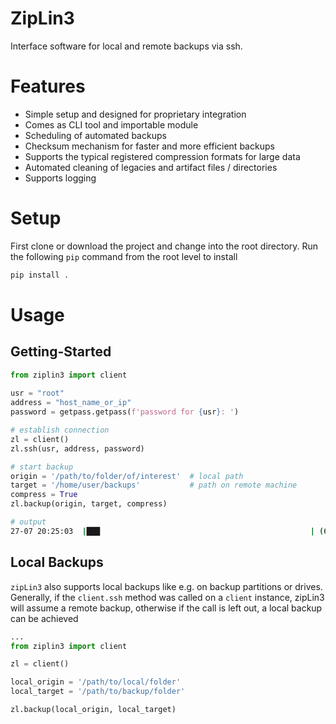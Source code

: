 # ZipLin3
Interface software for local and remote backups via ssh.

# Features
- Simple setup and designed for proprietary integration
- Comes as CLI tool and importable module
- Scheduling of automated backups
- Checksum mechanism for faster and more efficient backups
- Supports the typical registered compression formats for large data
- Automated cleaning of legacies and artifact files / directories
- Supports logging 

# Setup
First clone or download the project and change into the root directory.
Run the following ``pip`` command from the root level to install

```bash
pip install .
```

# Usage

## Getting-Started

```python
from ziplin3 import client
    
usr = "root"
address = "host_name_or_ip"
password = getpass.getpass(f'password for {usr}: ')

# establish connection
zl = client()
zl.ssh(usr, address, password)

# start backup
origin = '/path/to/folder/of/interest'  # local path
target = '/home/user/backups'           # path on remote machine
compress = True
zl.backup(origin, target, compress)
```

```bash
# output
27-07 20:25:03  |███                                               | (6%)  /home/User/.git/hooks/commit-msg.sample is already up-to-date with origin.
```

## Local Backups

`zipLin3` also supports local backups like e.g. on backup partitions or drives.
Generally, if the `client.ssh` method was called on a ``client`` instance, zipLin3 will assume a remote backup, otherwise if the call is left out, a local backup can be achieved

```py
...
from ziplin3 import client

zl = client()

local_origin = '/path/to/local/folder'
local_target = '/path/to/backup/folder'

zl.backup(local_origin, local_target)
```

